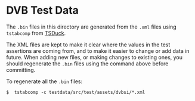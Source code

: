 # DVB Test Data

The `.bin` files in this directory are generated from the `.xml` files using
`tstabcomp` from [TSDuck](https://tsduck.io/).

The XML files are kept to make it clear where the values in the test assertions
are coming from, and to make it easier to change or add data in future. When
adding new files, or making changes to existing ones, you should regenerate the
`.bin` files using the command above before committing.

To regenerate all the `.bin` files:

```shell
$  tstabcomp -c testdata/src/test/assets/dvbsi/*.xml
```
